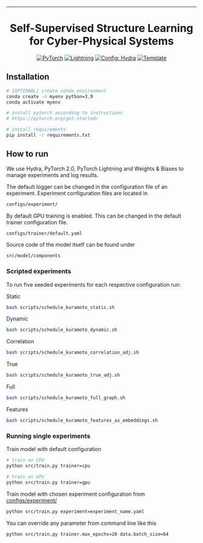 ______________________________________________________________________

<div align="center">

# Self-Supervised Structure Learning for Cyber-Physical Systems

<a href="https://pytorch.org/get-started/locally/"><img alt="PyTorch" src="https://img.shields.io/badge/PyTorch-ee4c2c?logo=pytorch&logoColor=white"></a>
<a href="https://pytorchlightning.ai/"><img alt="Lightning" src="https://img.shields.io/badge/-Lightning-792ee5?logo=pytorchlightning&logoColor=white"></a>
<a href="https://hydra.cc/"><img alt="Config: Hydra" src="https://img.shields.io/badge/Config-Hydra-89b8cd"></a>
<a href="https://github.com/ashleve/lightning-hydra-template"><img alt="Template" src="https://img.shields.io/badge/-Lightning--Hydra--Template-017F2F?style=flat&logo=github&labelColor=gray"></a><br>

</div>

## Installation

```bash
# [OPTIONAL] create conda environment
conda create -n myenv python=3.9
conda activate myenv

# install pytorch according to instructions
# https://pytorch.org/get-started/

# install requirements
pip install -r requirements.txt
```

## How to run

We use Hydra, PyTorch 2.0, PyTorch Lightning and Weights & Biases to manage experiments and log results.

The default logger can be changed in the configuration file of an experiment. Experiment configuration files are located in
```bash
configs/experiment/
```

By default GPU training is enabled. This can be changed in the default trainer configuration file.
```bash
configs/trainer/default.yaml
```

Source code of the model itself can be found under
```bash
src/model/components
```

### Scripted experiments

To run five seeded experiments for each respective configuration run:

Static
```bash
bash scripts/schedule_kuramoto_static.sh
```

Dynamic
```bash
bash scripts/schedule_kuramoto_dynamic.sh
```

Correlation
```bash
bash scripts/schedule_kuramoto_correlation_adj.sh
```

True
```bash
bash scripts/schedule_kuramoto_true_adj.sh
```

Full
```bash
bash scripts/schedule_kuramoto_full_graph.sh
```

Features
```bash
bash scripts/schedule_kuramoto_features_as_embeddings.sh
```

### Running single experiments

Train model with default configuration

```bash
# train on CPU
python src/train.py trainer=cpu

# train on GPU
python src/train.py trainer=gpu
```

Train model with chosen experiment configuration from [configs/experiment/](configs/experiment/)

```bash
python src/train.py experiment=experiment_name.yaml
```

You can override any parameter from command line like this

```bash
python src/train.py trainer.max_epochs=20 data.batch_size=64
```
